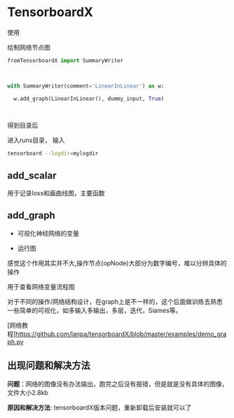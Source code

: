 # TensorboardX

使用

绘制网络节点图

```python
fromTensorboardX import SummaryWriter

 

with SummaryWriter(comment='LinearInLinear') as w:

  w.add_graph(LinearInLinear(), dummy_input, True)

 
```

 

得到目录后 

进入runs目录， 输入

```bash
tensorboard --logdir=mylogdir
```



## add_scalar

用于记录loss和画曲线图，主要函数



 ## add_graph

- 可视化神经网络的变量

- 运行图

感觉这个作用其实并不大,操作节点(opNode)大部分为数字编号，难以分辨具体的操作

 

用于查看网络变量流程图



对于不同的操作/网络结构设计，在graph上是不一样的，这个后面做训练去熟悉一些简单的可视化，如多输入多输出，多层，迭代，Siames等。

[网络教程]https://github.com/lanpa/tensorboardX/blob/master/examples/demo_graph.py



## 出现问题和解决方法

**问题**：网络的图像没有办法输出，跑完之后没有报错，但是就是没有具体的图像，文件大小2.8kb

 

**原因和解决方法**: tensorboardX版本问题，重新卸载后安装就可以了